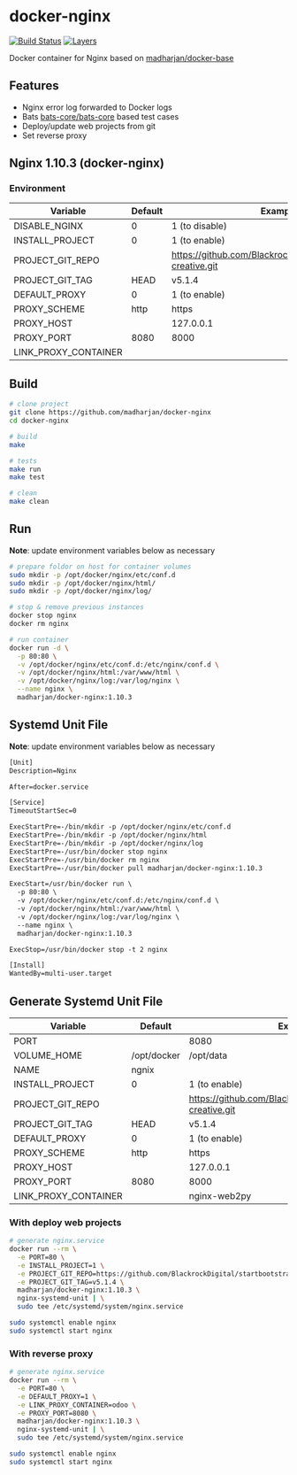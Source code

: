 # docker-nginx

[![Build Status](https://travis-ci.com/madharjan/docker-nginx.svg?branch=master)](https://travis-ci.com/madharjan/docker-nginx)
[![Layers](https://images.microbadger.com/badges/image/madharjan/docker-nginx.svg)](http://microbadger.com/images/madharjan/docker-nginx)

Docker container for Nginx based on [madharjan/docker-base](https://github.com/madharjan/docker-base/)

## Features

* Nginx error log forwarded to Docker logs
* Bats [bats-core/bats-core](https://github.com/bats-core/bats-core) based test cases
* Deploy/update web projects from git
* Set reverse proxy

## Nginx 1.10.3 (docker-nginx)

### Environment

| Variable             | Default          | Example                                                          |
|----------------------|------------------|------------------------------------------------------------------|
| DISABLE_NGINX        | 0                | 1 (to disable)                                                   |
| INSTALL_PROJECT      | 0                | 1 (to enable)                                                    |
| PROJECT_GIT_REPO     |                  | https://github.com/BlackrockDigital/startbootstrap-creative.git  |
| PROJECT_GIT_TAG      | HEAD             | v5.1.4                                                           |
| DEFAULT_PROXY        | 0                | 1 (to enable)                                                    |
| PROXY_SCHEME         | http             | https                                                            |
| PROXY_HOST           |                  | 127.0.0.1                                                        |
| PROXY_PORT           | 8080             | 8000                                                             |
| LINK_PROXY_CONTAINER |                  |                                                                  |

## Build

```bash
# clone project
git clone https://github.com/madharjan/docker-nginx
cd docker-nginx

# build
make

# tests
make run
make test

# clean
make clean
```

## Run

**Note**: update environment variables below as necessary

```bash
# prepare foldor on host for container volumes
sudo mkdir -p /opt/docker/nginx/etc/conf.d
sudo mkdir -p /opt/docker/nginx/html/
sudo mkdir -p /opt/docker/nginx/log/

# stop & remove previous instances
docker stop nginx
docker rm nginx

# run container
docker run -d \
  -p 80:80 \
  -v /opt/docker/nginx/etc/conf.d:/etc/nginx/conf.d \
  -v /opt/docker/nginx/html:/var/www/html \
  -v /opt/docker/nginx/log:/var/log/nginx \
  --name nginx \
  madharjan/docker-nginx:1.10.3
```

## Systemd Unit File

**Note**: update environment variables below as necessary

```txt
[Unit]
Description=Nginx

After=docker.service

[Service]
TimeoutStartSec=0

ExecStartPre=-/bin/mkdir -p /opt/docker/nginx/etc/conf.d
ExecStartPre=-/bin/mkdir -p /opt/docker/nginx/html
ExecStartPre=-/bin/mkdir -p /opt/docker/nginx/log
ExecStartPre=-/usr/bin/docker stop nginx
ExecStartPre=-/usr/bin/docker rm nginx
ExecStartPre=-/usr/bin/docker pull madharjan/docker-nginx:1.10.3

ExecStart=/usr/bin/docker run \
  -p 80:80 \
  -v /opt/docker/nginx/etc/conf.d:/etc/nginx/conf.d \
  -v /opt/docker/nginx/html:/var/www/html \
  -v /opt/docker/nginx/log:/var/log/nginx \
  --name nginx \
  madharjan/docker-nginx:1.10.3

ExecStop=/usr/bin/docker stop -t 2 nginx

[Install]
WantedBy=multi-user.target
```

## Generate Systemd Unit File

| Variable             | Default          | Example                                                          |
|----------------------|------------------|------------------------------------------------------------------|
| PORT                 |                  | 8080                                                             |
| VOLUME_HOME          | /opt/docker      | /opt/data                                                        |
| NAME                 | ngnix            |                                                                  |
| INSTALL_PROJECT      | 0                | 1 (to enable)                                                    |
| PROJECT_GIT_REPO     |                  | https://github.com/BlackrockDigital/startbootstrap-creative.git  |
| PROJECT_GIT_TAG      | HEAD             | v5.1.4                                                           |
| DEFAULT_PROXY        | 0                | 1 (to enable)                                                    |
| PROXY_SCHEME         | http             | https                                                            |
| PROXY_HOST           |                  | 127.0.0.1                                                        |
| PROXY_PORT           | 8080             | 8000                                                             |
| LINK_PROXY_CONTAINER |                  | nginx-web2py                                                     |

### With deploy web projects

```bash
# generate nginx.service
docker run --rm \
  -e PORT=80 \
  -e INSTALL_PROJECT=1 \
  -e PROJECT_GIT_REPO=https://github.com/BlackrockDigital/startbootstrap-creative.git \
  -e PROJECT_GIT_TAG=v5.1.4 \
  madharjan/docker-nginx:1.10.3 \
  nginx-systemd-unit | \
  sudo tee /etc/systemd/system/nginx.service

sudo systemctl enable nginx
sudo systemctl start nginx
```

### With reverse proxy

```bash
# generate nginx.service
docker run --rm \
  -e PORT=80 \
  -e DEFAULT_PROXY=1 \
  -e LINK_PROXY_CONTAINER=odoo \
  -e PROXY_PORT=8080 \
  madharjan/docker-nginx:1.10.3 \
  nginx-systemd-unit | \
  sudo tee /etc/systemd/system/nginx.service

sudo systemctl enable nginx
sudo systemctl start nginx
```
